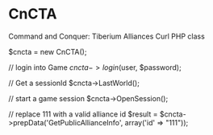 CnCTA
=====

Command and Conquer: Tiberium Alliances Curl PHP class

$cncta = new CnCTA();

// login into Game 
$cncta->login($user, $password);

// Get a sessionId
$cncta->LastWorld();

// start a game session
$cncta->OpenSession();

// replace 111 with a valid alliance id
$result = $cncta->prepData('GetPublicAllianceInfo', array('id' => "111"));
